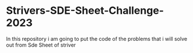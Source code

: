 # Strivers-SDE-Sheet-Challenge-2023
In this repository i am going to put the code of the problems that i will solve out from Sde Sheet of striver

